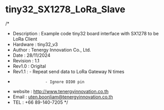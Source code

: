 # tiny32_SX1278_LoRa_Slave
/*
 * Description  :     Example code tiny32 board interface with SX1278 to be LoRa Client
 * Hardware     :     tiny32_v3
 * Author       :     Tenergy Innovation Co., Ltd.
 * Date         :     28/11/2024
 * Revision     :     1.1
 * Rev1.0       :     Origital
 * Rev1.1       :    - Repeat send data to LoRa Gateway N times
 *                   - Ignore DIO0 pin
 * website      :     http://www.tenergyinnovation.co.th
 * Email        :     uten.boonliam@tenergyinnovation.co.th
 * TEL          :     +66 89-140-7205
 */